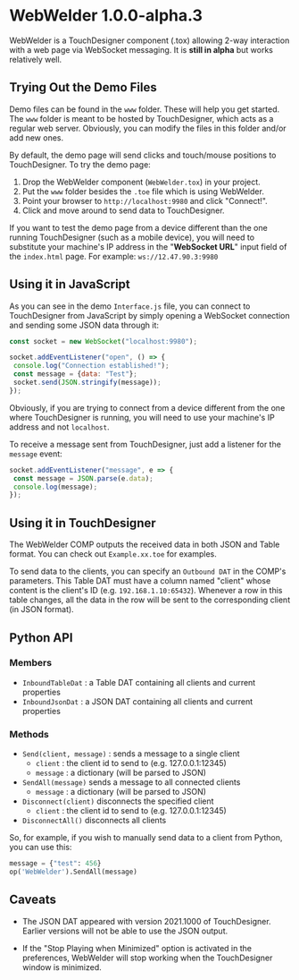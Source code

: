 # WebWelder 1.0.0-alpha.3
 
WebWelder is a TouchDesigner component (.tox) allowing 2-way interaction with a web page via 
WebSocket messaging. It is **still in alpha** but works relatively well. 

## Trying Out the Demo Files

Demo files can be found in the `www` folder. These will help you get started. The `www` folder is 
meant to be hosted by TouchDesigner, which acts as a regular web server. Obviously, you can
modify the files in this folder and/or add new ones.

By default, the demo page will send clicks and touch/mouse positions to TouchDesigner. To try the
demo page:

1. Drop the WebWelder component (`WebWelder.tox`) in your project.
2. Put the `www` folder besides the `.toe` file which is using WebWelder.
3. Point your browser to `http://localhost:9980` and click "Connect!".
4. Click and move around to send data to TouchDesigner.

If you want to test the demo page from a device different than the one running TouchDesigner (such
as a mobile device), you will need to substitute your machine's IP address in the "**WebSocket URL**" 
input field of the `index.html` page. For example: `ws://12.47.90.3:9980`

## Using it in JavaScript

As you can see in the demo `Interface.js` file, you can connect to TouchDesigner from JavaScript
by simply opening a WebSocket connection and sending some JSON data through it:

```javascript
const socket = new WebSocket("localhost:9980");

socket.addEventListener("open", () => {
 console.log("Connection established!");
 const message = {data: "Test"};
 socket.send(JSON.stringify(message));
});
```
Obviously, if you are trying to connect from a device different from the one where TouchDesigner
is running, you will need to use your machine's IP address and not `localhost`.

To receive a message sent from TouchDesigner, just add a listener for the `message` event:

```javascript
socket.addEventListener("message", e => {
 const message = JSON.parse(e.data);
 console.log(message);
});
```

## Using it in TouchDesigner

The WebWelder COMP outputs the received data in both JSON and Table format. You can check out 
`Example.xx.toe` for examples. 

To send data to the clients, you can specify an `Outbound DAT` in the COMP's parameters. This 
Table DAT must have a column named "client" whose content is the client's ID (e.g. 
`192.168.1.10:65432`). Whenever a row in this table changes, all the data in the row will be 
sent to the corresponding client (in JSON format).

## Python API

### Members

* `InboundTableDat` : a Table DAT containing all clients and current properties
* `InboundJsonDat` : a JSON DAT containing all clients and current properties

### Methods

* `Send(client, message)` : sends a message to a single client
  * `client` : the client id to send to (e.g. 127.0.0.1:12345)
  *  `message` : a dictionary (will be parsed to JSON)
* `SendAll(message)` sends a message to all connected clients
  *  `message` : a dictionary (will be parsed to JSON)
* `Disconnect(client)` disconnects the specified client
  * `client` : the client id to send to (e.g. 127.0.0.1:12345)
* `DisconnectAll()` disconnects all clients

So, for example, if you wish to manually send data to a client from Python, you can use this:

```python
message = {"test": 456}
op('WebWelder').SendAll(message)
```


## Caveats

* The JSON DAT appeared with version 2021.1000 of TouchDesigner. Earlier versions will not be able 
to use the JSON output.

* If the "Stop Playing when Minimized" option is activated in the preferences, WebWelder will stop 
working when the TouchDesigner window is minimized.
